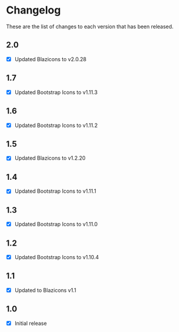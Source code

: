 # Changelog
These are the list of changes to each version that has been released.

## 2.0
- [x] Updated Blazicons to v2.0.28

## 1.7
- [x] Updated Bootstrap Icons to v1.11.3

## 1.6
- [x] Updated Bootstrap Icons to v1.11.2

## 1.5
- [x] Updated Blazicons to v1.2.20

## 1.4
- [x] Updated Bootstrap Icons to v1.11.1

## 1.3
- [x] Updated Bootstrap Icons to v1.11.0

## 1.2
- [x] Updated Bootstrap Icons to v1.10.4

## 1.1
- [x] Updated to Blazicons v1.1

## 1.0
- [x] Initial release